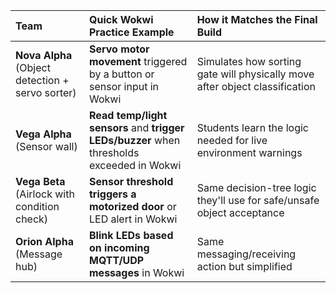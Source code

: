 | Team | Quick Wokwi Practice Example | How it Matches the Final Build |
|:---|:---|:---|
| **Nova Alpha** (Object detection + servo sorter) | **Servo motor movement** triggered by a button or sensor input in Wokwi | Simulates how sorting gate will physically move after object classification |
| **Vega Alpha** (Sensor wall) | **Read temp/light sensors** and **trigger LEDs/buzzer** when thresholds exceeded in Wokwi | Students learn the logic needed for live environment warnings |
| **Vega Beta** (Airlock with condition check) | **Sensor threshold triggers a motorized door** or LED alert in Wokwi | Same decision-tree logic they'll use for safe/unsafe object acceptance |
| **Orion Alpha** (Message hub) | **Blink LEDs based on incoming MQTT/UDP messages** in Wokwi | Same messaging/receiving action but simplified |
